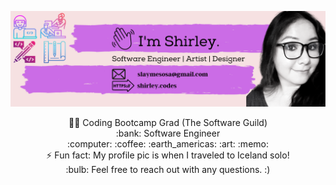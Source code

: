 
![](https://github.com/shirlz201/shirlz201/blob/master/myBanner.png)

<p align="center">
 👩‍💻 Coding Bootcamp Grad (The Software Guild)
 <br>
 :bank: Software Engineer 
 <br>
 :computer: :coffee: :earth_americas: :art: :memo:
 <br>
 ⚡ Fun fact: My profile pic is when I traveled to Iceland solo!
 <br>
 :bulb: Feel free to reach out with any questions. :) </p>


<!--
**shirlz201/shirlz201** is a ✨ _special_ ✨ repository because its `README.md` (this file) appears on your GitHub profile.
